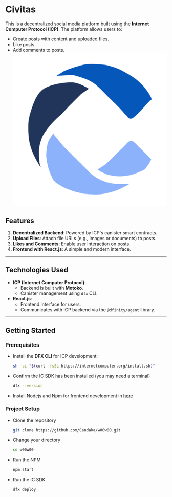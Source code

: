 # Civitas
This is a decentralized social media platform built using the **Internet Computer Protocol (ICP)**. The platform allows users to:
- Create posts with content and uploaded files.
- Like posts.
- Add comments to posts.
![alt_text](https://github.com/Candaka/civitas/blob/main/logo.png?raw=true)

## Features
1. **Decentralized Backend**: Powered by ICP's canister smart contracts.
2. **Upload Files**: Attach file URLs (e.g., images or documents) to posts.
3. **Likes and Comments**: Enable user interaction on posts.
4. **Frontend with React.js**: A simple and modern interface.

---

## **Technologies Used**
- **ICP (Internet Computer Protocol)**:
  - Backend is built with **Motoko**.
  - Canister management using `dfx` CLI.
- **React.js**:
  - Frontend interface for users.
  - Communicates with ICP backend via the `@dfinity/agent` library.

---

## **Getting Started**

### Prerequisites
- Install the **DFX CLI** for ICP development:
  ```bash
  sh -ci "$(curl -fsSL https://internetcomputer.org/install.sh)"
- Confirm the IC SDK has been installed (you may need a terminal)
  ```bash
  dfx --version
- Install Nodejs and Npm for frontend development in [here](https://nodejs.org/en)

### Project Setup
- Clone the repository
  ```bash
  git clone https://github.com/Candaka/w00w00.git
- Change your directory
  ```bash
  cd w00w00
- Run the NPM
  ```bash
  npm start
- Run the IC SDK
  ```bash
  dfx deploy




